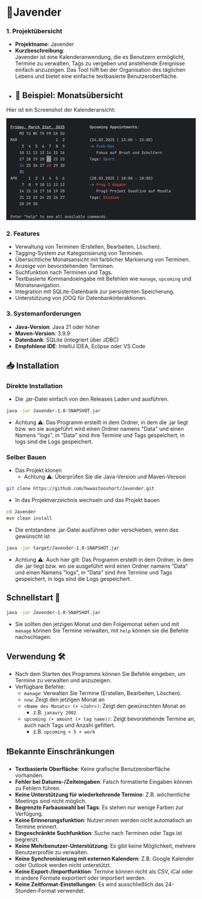 # 📅Javender 

### 1. Projektübersicht
- **Projektname**: Javender
- **Kurzbeschreibung**:  
  Javender ist eine Kalenderanwendung, die es Benutzern ermöglicht, Termine zu verwalten, Tags zu vergeben und anstehende Ereignisse einfach anzuzeigen. Das Tool hilft bei der Organisation des täglichen Lebens und bietet eine einfache textbasierte Benutzeroberfläche.
- ## 📅 Beispiel: Monatsübersicht

Hier ist ein Screenshot der Kalenderansicht:

![Kalenderansicht](./images/kalenderansicht.png)

### 2. Features
- Verwaltung von Terminen (Erstellen, Bearbeiten, Löschen).
- Tagging-System zur Kategorisierung von Terminen.
- Übersichtliche Monatsansicht mit farblicher Markierung von Terminen.
- Anzeige von bevorstehenden Terminen.
- Suchfunktion nach Terminen und Tags.
- Textbasierte Kommandoeingabe mit Befehlen wie `manage`, `upcoming` und Monatsnavigation.
- Integration mit SQLite-Datenbank zur persistenten Speicherung.
- Unterstützung von jOOQ für Datenbankinteraktionen.

### 3. Systemanforderungen
- **Java-Version**: Java 21 oder höher
- **Maven-Version**: 3.9.9
- **Datenbank**: SQLite (integriert über JDBC)
- **Empfohlene IDE**: IntelliJ IDEA, Eclipse oder VS Code

## 📥 Installation
### Direkte Installation
- Die .jar-Datei einfach von den Releases Laden und ausführen.
```bash
java -jar Javender-1.0-SNAPSHOT.jar 
```
- Achtung ⚠️: Das Programm erstellt in dem Ordner, in dem die .jar liegt bzw. wo sie ausgeführt wird einen Ordner namens "Data" und einen Namens "logs", in "Data" sind ihre Termine und Tags gespeichert, in logs sind die Logs gespeichert.
### Selber Bauen
- Das Projekt klonen
  - Achtung ⚠️: Überprüfen Sie die Java-Version und Maven-Version
```bash
git clone https://github.com/hwwastooshort/Javender.git
```
- In das Projektverzeichnis wechseln und das Projekt bauen
```bash
cd Javender
mvn clean install 
```
- Die entstandene .jar-Datei ausführen oder verschieben, wenn das gewünscht ist
```bash
java -jar target/Javender-1.0-SNAPSHOT.jar
```
- Achtung ⚠️: Auch hier gilt: Das Programm erstellt in dem Ordner, in dem die .jar liegt bzw. wo sie ausgeführt wird einen Ordner namens "Data" und einen Namens "logs", in "Data" sind ihre Termine und Tags gespeichert, in logs sind die Logs gespeichert.

## Schnellstart 🚀
```bash
java -jar Javender-1.0-SNAPSHOT.jar
```
- Sie sollten den jetzigen Monat und den Folgemonat sehen und mit `manage` können Sie Termine verwalten, mit `help` können sie die Befehle nachschlagen.

## Verwendung 🛠️
- Nach dem Starten des Programms können Sie Befehle eingeben, um Termine zu verwalten und anzuzeigen.
- Verfügbare Befehle:
  - `manage`: Verwalten Sie Termine (Erstellen, Bearbeiten, Löschen).
  - `now`: Zeigt den jetzigen Monat an
  - `<Name des Monats> (+ <Jahr>)`: Zeigt den gewünschten Monat an 
    - z.B. `janaury 2002` 
  - `upcoming (+ amount (+ tag name))`: Zeigt bevorstehende Termine an, auch nach Tags und Anzahl gefiltert.
    - z.B. `upcoming + 5 + work`

## ❗Bekannte Einschränkungen
- **Textbasierte Oberfläche**: Keine grafische Benutzeroberfläche vorhanden.
- **Fehler bei Datums-/Zeiteingaben**: Falsch formatierte Eingaben können zu Fehlern führen.
- **Keine Unterstützung für wiederkehrende Termine**: Z.B. wöchentliche Meetings sind nicht möglich.
- **Begrenzte Farbauswahl bei Tags**: Es stehen nur wenige Farben zur Verfügung.
- **Keine Erinnerungsfunktion**: Nutzer:innen werden nicht automatisch an Termine erinnert.
- **Eingeschränkte Suchfunktion**: Suche nach Terminen oder Tags ist begrenzt.
- **Keine Mehrbenutzer-Unterstützung**: Es gibt keine Möglichkeit, mehrere Benutzerprofile zu verwalten.
- **Keine Synchronisierung mit externen Kalendern**: Z.B. Google Kalender oder Outlook werden nicht unterstützt.
- **Keine Export-/Importfunktion**: Termine können nicht als CSV, iCal oder in andere Formate exportiert oder importiert werden.
- **Keine Zeitformat-Einstellungen**: Es wird ausschließlich das 24-Stunden-Format verwendet.